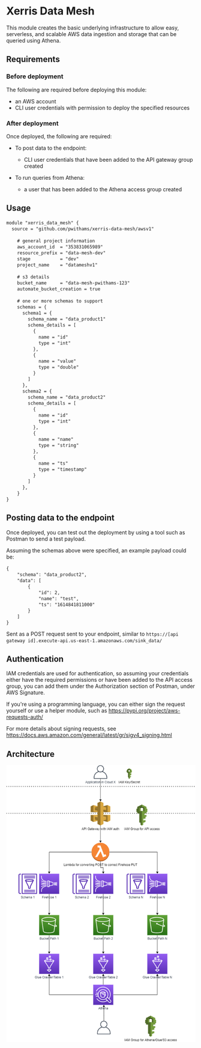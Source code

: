 # Xerris Data Mesh

This module creates the basic underlying infrastructure to allow easy, serverless, and scalable AWS data ingestion and storage that can be queried using Athena.

## Requirements

### Before deployment

The following are required before deploying this module:
 - an AWS account
 - CLI user credentials with permission to deploy the specified resources

### After deployment

Once deployed, the following are required:
 - To post data to the endpoint:
     - CLI user credentials that have been added to the API gateway group created

 - To run queries from Athena:
     - a user that has been added to the Athena access group created

## Usage

```hcl
module "xerris_data_mesh" {
  source = "github.com/pwithams/xerris-data-mesh/awsv1"

    # general project information
    aws_account_id  = "353831065989"
    resource_prefix = "data-mesh-dev"
    stage           = "dev"
    project_name    = "datameshv1"

    # s3 details
    bucket_name     = "data-mesh-pwithams-123"
    automate_bucket_creation = true

    # one or more schemas to support
    schemas = {
      schema1 = {
        schema_name = "data_product1"
        schema_details = [
          {
            name = "id"
            type = "int"
          },
          {
            name = "value"
            type = "double"
          }
        ]
      },
      schema2 = {
        schema_name = "data_product2"
        schema_details = [
          {
            name = "id"
            type = "int"
          },
          {
            name = "name"
            type = "string"
          },
          {
            name = "ts"
            type = "timestamp"
          }
        ]
      },
    }
}
```

## Posting data to the endpoint

Once deployed, you can test out the deployment by using a tool such as Postman to send a test payload.

Assuming the schemas above were specified, an example payload could be:

```
{
    "schema": "data_product2",
    "data": [
        {
            "id": 2,
            "name": "test",
            "ts": "1614841811000"
        }
    ]
}
```

Sent as a POST request sent to your endpoint, similar to `https://[api gateway id].execute-api.us-east-1.amazonaws.com/sink_data/`

## Authentication

IAM credentials are used for authentication, so assuming your credentials either have the required permissions or have been added to the API access group, you can add them under the Authorization section of Postman, under AWS Signature.

If you're using a programming language, you can either sign the request yourself or use a helper module, such as https://pypi.org/project/aws-requests-auth/

For more details about signing requests, see https://docs.aws.amazon.com/general/latest/gr/sigv4_signing.html

## Architecture

![Architecture](docs/architecture.png)
